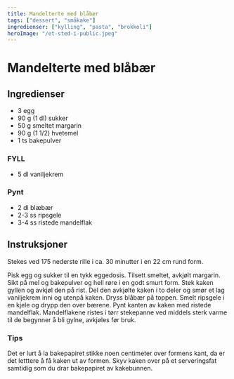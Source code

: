 ```yaml
---
title: Mandelterte med blåbær
tags: ["dessert", "småkake"]
ingredienser: ["kylling", "pasta", "brokkoli"]
heroImage: "/et-sted-i-public.jpeg"
---
```


# Mandelterte med blåbær

## Ingredienser

- 3 egg
- 90 g (1 dl) sukker
- 50 g smeltet margarin
- 90 g (1 1/2) hvetemel
- 1 ts bakepulver

### FYLL

- 5 dl vaniljekrem

### Pynt

- 2 dl blæbær
- 2-3 ss ripsgele
- 3-4 ss ristede mandelflak

## Instruksjoner

Stekes ved 175 nederste rille i ca. 30 minutter i en 22 cm rund form.

Pisk egg og sukker til en tykk eggedosis. Tilsett smeltet, avkjølt margarin. Sikt på mel og bakepulver og hell røre i en godt smurt form. Stek kaken gyllen og avkjøl den på rist. Del den avkjølte kaken i to deler og smør et lag vaniljekrem inni og utenpå kaken. Dryss blåbær på toppen. Smelt ripsgele i en kjele og drypp den over bærene. Pynt kanten av kaken med ristede mandelflak. Mandelflakene ristes i tørr stekepanne ved middels sterk varme til de begynner å bli gylne, avkjøles før bruk.

### Tips

Det er lurt å la bakepapiret stikke noen centimeter over formens kant, da er det letttere å få kaken ut av formen. Skyv kaken over på et serveringsfat samtidig som du drar bakepapiret av kakebunnen.
